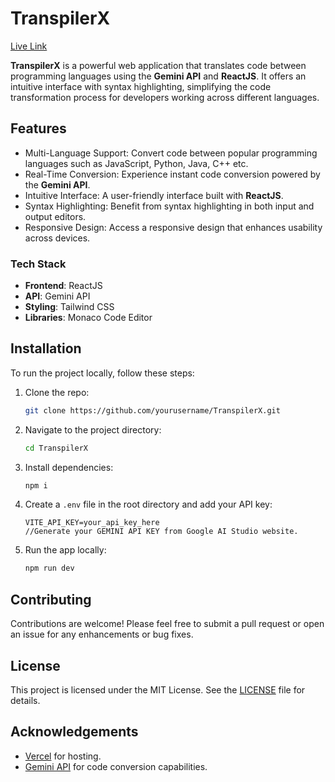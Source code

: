 # TranspilerX 

[Live Link](https://transpiler-x.vercel.app/)

**TranspilerX** is a powerful web application that translates code between programming languages using the **Gemini API** and **ReactJS**. It offers an intuitive interface with syntax highlighting, simplifying the code transformation process for developers working across different languages.

## Features

- Multi-Language Support: Convert code between popular programming languages such as JavaScript, Python, Java, C++ etc.
- Real-Time Conversion: Experience instant code conversion powered by the **Gemini API**.
- Intuitive Interface: A user-friendly interface built with **ReactJS**.
- Syntax Highlighting: Benefit from syntax highlighting in both input and output editors.
- Responsive Design: Access a responsive design that enhances usability across devices.

### Tech Stack

- **Frontend**: ReactJS
- **API**: Gemini API
- **Styling**: Tailwind CSS
- **Libraries**: Monaco Code Editor


## Installation

To run the project locally, follow these steps:

1. Clone the repo:
   ```bash
   git clone https://github.com/yourusername/TranspilerX.git
   ```
2. Navigate to the project directory:
   ```bash
   cd TranspilerX
   ```
3. Install dependencies:
   ```bash
   npm i
   ```
4. Create a `.env` file in the root directory and add your API key:
   ```env
   VITE_API_KEY=your_api_key_here
   //Generate your GEMINI API KEY from Google AI Studio website.
   ```
   
5. Run the app locally:
   ```bash
   npm run dev
   ```


## Contributing
Contributions are welcome! Please feel free to submit a pull request or open an issue for any enhancements or bug fixes.

## License
This project is licensed under the MIT License. See the [LICENSE](LICENSE) file for details.

## Acknowledgements
- [Vercel](https://vercel.com) for hosting.
- [Gemini API](https://aistudio.google.com/app/prompts/new_chat) for code conversion capabilities.
